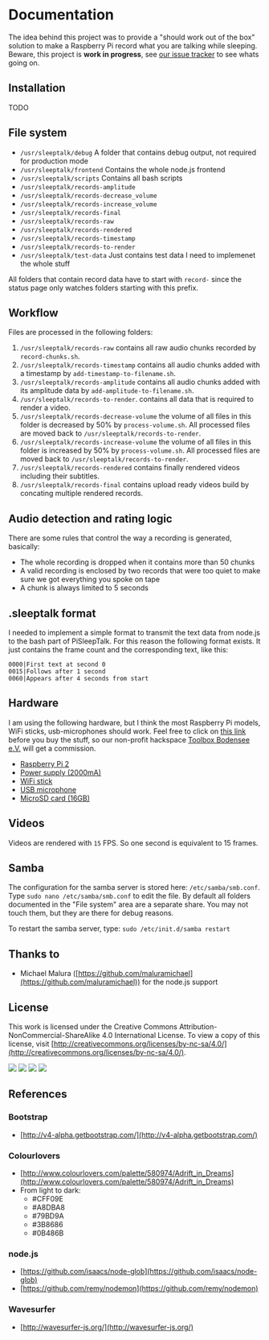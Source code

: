 # Documentation

The idea behind this project was to provide a "should work out of the box" solution to make a Raspberry Pi record what you are talking while sleeping.
Beware, this project is **work in progress**, see [our issue tracker](https://github.com/blaues0cke/PiSleepTalk/issues) to see whats going on.


## Installation

TODO

## File system

* `/usr/sleeptalk/debug` A folder that contains debug output, not required for production mode
* `/usr/sleeptalk/frontend` Contains the whole node.js frontend
* `/usr/sleeptalk/scripts` Contains all bash scripts
* `/usr/sleeptalk/records-amplitude`
* `/usr/sleeptalk/records-decrease_volume`
* `/usr/sleeptalk/records-increase_volume`
* `/usr/sleeptalk/records-final`
* `/usr/sleeptalk/records-raw`
* `/usr/sleeptalk/records-rendered`
* `/usr/sleeptalk/records-timestamp`
* `/usr/sleeptalk/records-to-render`
* `/usr/sleeptalk/test-data` Just contains test data I need to implemenet the whole stuff

All folders that contain record data have to start with `record-` since the status page only watches folders starting with this prefix.

## Workflow

Files are processed in the following folders:
 
1. `/usr/sleeptalk/records-raw` contains all raw audio chunks recorded by `record-chunks.sh`.
2. `/usr/sleeptalk/records-timestamp` contains all audio chunks added with a timestamp by `add-timestamp-to-filename.sh`.
3. `/usr/sleeptalk/records-amplitude` contains all audio chunks added with its amplitude data by `add-amplitude-to-filename.sh`.
4. `/usr/sleeptalk/records-to-render`. contains all data that is required to render a video.
5. `/usr/sleeptalk/records-decrease-volume` the volume of all files in this folder is decreased by 50% by `process-volume.sh`. All processed files are moved back to `/usr/sleeptalk/records-to-render`.
6. `/usr/sleeptalk/records-increase-volume` the volume of all files in this folder is increased by 50% by `process-volume.sh`. All processed files are moved back to `/usr/sleeptalk/records-to-render`.
7. `/usr/sleeptalk/records-rendered` contains finally rendered videos including their subtitles.
8. `/usr/sleeptalk/records-final` contains upload ready videos build by concating multiple rendered records.

## Audio detection and rating logic

There are some rules that control the way a recording is generated, basically:

* The whole recording is dropped when it contains more than 50 chunks
* A valid recording is enclosed by two records that were too quiet to make sure we got everything you spoke on tape
* A chunk is always limited to 5 seconds

## .sleeptalk format

I needed to implement a simple format to transmit the text data from node.js to the bash part of PiSleepTalk.
For this reason the following format exists. It just contains the frame count and the corresponding text, like this:

	0000|First text at second 0
	0015|Follows after 1 second
	0060|Appears after 4 seconds from start

## Hardware

I am using the following hardware, but I think the most Raspberry Pi models, WiFi sticks, usb-microphones should work. Feel free to click on [this link](https://einkaufen.gooding.de/toolbox-bodensee-e-v-33513) before you buy the stuff, so our non-profit hackspace [Toolbox Bodensee e.V.](http://toolbox-bodensee.de) will get a commission.

* [Raspberry Pi 2](http://www.amazon.de/gp/product/B00T2U7R7I)
* [Power supply (2000mA)](http://www.amazon.de/gp/product/B00FA2V318)
* [WiFi stick](http://www.amazon.de/gp/product/B003MTTJOY)
* [USB microphone](http://www.amazon.de/gp/product/B00N1YMO9W)
* [MicroSD card (16GB)](http://www.amazon.de/gp/product/B007XZL7PC)


## Videos

Videos are rendered with `15` FPS. So one second is equivalent to 15 frames.

## Samba

The configuration for the samba server is stored here: `/etc/samba/smb.conf`. Type `sudo nano /etc/samba/smb.conf` to edit the file.
By default all folders documented in the "File system" area are a separate share. You may not touch them, but they are there for debug reasons.

To restart the samba server, type: `sudo /etc/init.d/samba restart`

## Thanks to

* Michael Malura ([https://github.com/maluramichael](https://github.com/maluramichael)) for the node.js support

## License

This work is licensed under the Creative Commons Attribution-NonCommercial-ShareAlike 4.0 International License. To view a copy of this license, visit [http://creativecommons.org/licenses/by-nc-sa/4.0/](http://creativecommons.org/licenses/by-nc-sa/4.0/).

![](http://creativecommons.org/wp-content/themes/creativecommons.org/images/chooser_cc.png)
![](http://creativecommons.org/wp-content/themes/creativecommons.org/images/chooser_by.png)
![](http://creativecommons.org/wp-content/themes/creativecommons.org/images/chooser_nc.png)
![](http://creativecommons.org/wp-content/themes/creativecommons.org/images/chooser_sa.png)

## References

### Bootstrap

* [http://v4-alpha.getbootstrap.com/](http://v4-alpha.getbootstrap.com/)

### Colourlovers

* [http://www.colourlovers.com/palette/580974/Adrift_in_Dreams](http://www.colourlovers.com/palette/580974/Adrift_in_Dreams)
* From light to dark:
  * #CFF09E
  * #A8DBA8
  * #79BD9A
  * #3B8686
  * #0B486B

### node.js

* [https://github.com/isaacs/node-glob](https://github.com/isaacs/node-glob)
* [https://github.com/remy/nodemon](https://github.com/remy/nodemon)

### Wavesurfer

* [http://wavesurfer-js.org/](http://wavesurfer-js.org/)